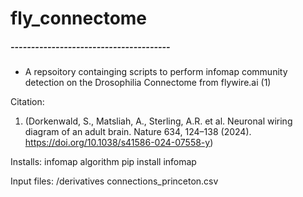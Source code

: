 # fly_connectome

##### --------------------------------------- #####
- A repsoitory containging scripts to perform infomap community detection on the Drosophilia Connectome from flywire.ai (1)






Citation:
1. (Dorkenwald, S., Matsliah, A., Sterling, A.R. et al. Neuronal wiring diagram of an adult brain. Nature 634, 124–138 (2024). https://doi.org/10.1038/s41586-024-07558-y)





Installs:
infomap algorithm 
pip install infomap

Input files: /derivatives
connections_princeton.csv
